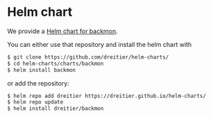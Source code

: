 # Helm chart

We provide a [Helm chart for backmon](https://github.com/dreitier/helm-charts/).

You can either use that repository and install the helm chart with

```bash
$ git clone https://github.com/dreitier/helm-charts/
$ cd helm-charts/charts/backmon
$ helm install backmon
```

or add the repository:

```bash
$ helm repo add dreitier https://dreitier.github.io/helm-charts/
$ helm repo update
$ helm install dreitier/backmon
```